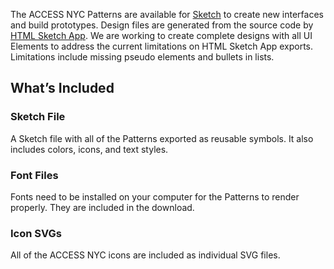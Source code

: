 
The ACCESS NYC Patterns are available for [Sketch](https://www.sketchapp.com/) to create new interfaces and build prototypes. Design files are generated from the source code by [HTML Sketch App](https://github.com/brainly/html-sketchapp). We are working to create complete designs with all UI Elements to address the current limitations on HTML Sketch App exports. Limitations include missing pseudo elements and bullets in lists.

## What’s Included

### Sketch File

A Sketch file with all of the Patterns exported as reusable symbols. It also includes colors, icons, and text styles.

### Font Files

Fonts need to be installed on your computer for the Patterns to render properly. They are included in the download.

### Icon SVGs

All of the ACCESS NYC icons are included as individual SVG files.
